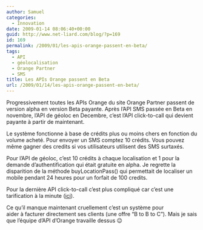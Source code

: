 ```yaml
---
author: Samuel
categories:
  - Innovation
date: 2009-01-14 08:06:40+00:00
guid: http://www.net-liard.com/blog/?p=169
id: 169
permalink: /2009/01/les-apis-orange-passent-en-beta/
tags:
  - API
  - géolocalisation
  - Orange Partner
  - SMS
title: Les APIs Orange passent en Beta
url: /2009/01/14/les-apis-orange-passent-en-beta/
---
```


Progressivement toutes les APIs Orange du site Orange Partner passent de version alpha en version Beta payante. Après l&#8217;API SMS passée en Beta en novembre, l&#8217;API de géoloc en Decembre, c&#8217;est l&#8217;API click-to-call qui devient payante à partir de maintenant.

Le système fonctionne à base de crédits plus ou moins chers en fonction du volume acheté. Pour envoyer un SMS comptez 10 crédits. Vous pouvez même gagner des credits si vos utilisateurs utilisent des SMS surtaxés.

Pour l&#8217;API de géoloc, c&#8217;est 10 crédits à chaque localisation et 1 pour la demande d&#8217;authentification qui était gratuite en alpha. Je regrette la disparition de la méthode buyLocationPass() qui permettait de localiser un mobile pendant 24 heures pour un forfait de 100 credits.

Pour la dernière API click-to-call c&#8217;est plus compliqué car c&#8217;est une tarification à la minute ([ici](http://www.orangepartner.com/getDocument.do?docId=104259)).

Ce qu&#8217;il manque maintenant cruellement c&#8217;est un système pour aider à facturer directement ses clients (une offre &#8220;B to B to C&#8221;). Mais je sais que l&#8217;équipe d&#8217;API d&#8217;Orange travaille dessus 😉